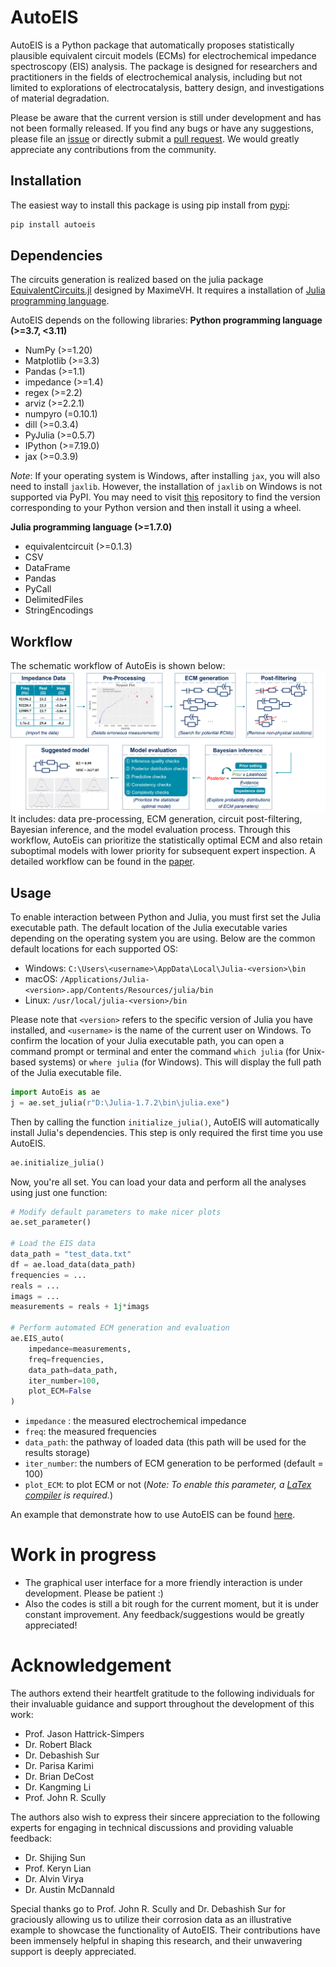 # AutoEIS
AutoEIS is a Python package that automatically proposes statistically plausible equivalent circuit models (ECMs) for electrochemical impedance spectroscopy (EIS) analysis. The package is designed for researchers and practitioners in the fields of electrochemical analysis, including but not limited to explorations of electrocatalysis, battery design, and investigations of material degradation.

Please be aware that the current version is still under development and has not been formally released. If you find any bugs or have any suggestions, please file an [issue](https://github.com/AUTODIAL/AutoEIS/issues) or directly submit a [pull request](https://github.com/AUTODIAL/AutoEIS/pulls). We would greatly appreciate any contributions from the community.

## Installation
The easiest way to install this package is using pip install from [pypi](https://pypi.org/project/autoeis/):

```bash
pip install autoeis
```

## Dependencies
The circuits generation is realized based on the julia package [EquivalentCircuits.jl](https://github.com/MaximeVH/EquivalentCircuits.jl) designed by MaximeVH. It requires a installation of [Julia programming language](https://julialang.org/).

AutoEIS depends on the following libraries:
**Python programming language (>=3.7, <3.11)**
- NumPy (>=1.20)
- Matplotlib (>=3.3)
- Pandas (>=1.1)
- impedance (>=1.4)
- regex (>=2.2)
- arviz (>=2.2.1)
- numpyro (=0.10.1)
- dill (>=0.3.4)
- PyJulia (>=0.5.7)
- IPython (>=7.19.0)
- jax (>=0.3.9)

*Note*: If your operating system is Windows, after installing `jax`, you will also need to install `jaxlib`. However, the installation of `jaxlib` on Windows is not supported via PyPI. You may need to visit [this](https://github.com/cloudhan/jax-windows-builder) repository to find the version corresponding to your Python version and then install it using a wheel.

**Julia programming language (>=1.7.0)**
- equivalentcircuit (>=0.1.3)
- CSV
- DataFrame
- Pandas
- PyCall
- DelimitedFiles
- StringEncodings

## Workflow
The schematic workflow of AutoEis is shown below:
![AutoEIS workflow](./static/workflow.png)
It includes: data pre-processing, ECM generation, circuit post-filtering, Bayesian inference, and the model evaluation process. Through this workflow, AutoEis can prioritize the statistically optimal ECM and also retain suboptimal models with lower priority for subsequent expert inspection. A detailed workflow can be found in the [paper](https://iopscience.iop.org/article/10.1149/1945-7111/aceab2/meta).

## Usage
To enable interaction between Python and Julia, you must first set the Julia executable path. The default location of the Julia executable varies depending on the operating system you are using. Below are the common default locations for each supported OS:

- Windows: `C:\Users\<username>\AppData\Local\Julia-<version>\bin`
- macOS: `/Applications/Julia-<version>.app/Contents/Resources/julia/bin`
- Linux: `/usr/local/julia-<version>/bin`

Please note that `<version>` refers to the specific version of Julia you have installed, and `<username>` is the name of the current user on Windows. To confirm the location of your Julia executable path, you can open a command prompt or terminal and enter the command `which julia` (for Unix-based systems) or `where julia` (for Windows). This will display the full path of the Julia executable file.

```python
import AutoEis as ae
j = ae.set_julia(r"D:\Julia-1.7.2\bin\julia.exe")
```

Then by calling the function `initialize_julia()`, AutoEIS will automatically install Julia's dependencies. This step is only required the first time you use AutoEIS.

```python
ae.initialize_julia()
```

Now, you're all set. You can load your data and perform all the analyses using just one function:

```python
# Modify default parameters to make nicer plots
ae.set_parameter()

# Load the EIS data
data_path = "test_data.txt"
df = ae.load_data(data_path)
frequencies = ...
reals = ...
imags = ...
measurements = reals + 1j*imags

# Perform automated ECM generation and evaluation
ae.EIS_auto(
    impedance=measurements,
    freq=frequencies,
    data_path=data_path,
    iter_number=100,
    plot_ECM=False
)
```

- `impedance` : the measured electrochemical impedance
- `freq`: the measured frequencies
- `data_path`: the pathway of loaded data (this path will be used for the results storage)
- `iter_number`: the numbers of ECM generation to be performed (default = 100)
- `plot_ECM`: to plot ECM or not (*Note: To enable this parameter, a [LaTex compiler](https://www.latex-project.org/get/) is required.*) 
  
An example that demonstrate how to use AutoEIS can be found [here](https://github.com/AUTODIAL/AutoEIS/blob/main/example.ipynb). 

# Work in progress
- The graphical user interface for a more friendly interaction is under development. Please be patient :)
- Also the codes is still a bit rough for the current moment, but it is under constant improvement. Any feedback/suggestions would be greatly appreciated!

# Acknowledgement
The authors extend their heartfelt gratitude to the following individuals for their invaluable guidance and support throughout the development of this work:

- Prof. Jason Hattrick-Simpers
- Dr. Robert Black
- Dr. Debashish Sur
- Dr. Parisa Karimi
- Dr. Brian DeCost
- Dr. Kangming Li
- Prof. John R. Scully

The authors also wish to express their sincere appreciation to the following experts for engaging in technical discussions and providing valuable feedback:

- Dr. Shijing Sun
- Prof. Keryn Lian
- Dr. Alvin Virya
- Dr. Austin McDannald

Special thanks go to Prof. John R. Scully and Dr. Debashish Sur for graciously allowing us to utilize their corrosion data as an illustrative example to showcase the functionality of AutoEIS. Their contributions have been immensely helpful in shaping this research, and their unwavering support is deeply appreciated.
